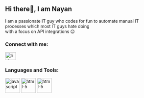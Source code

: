 ## Hi there👋, I am Nayan


I am a passionate IT guy who codes for fun to automate manual IT processes which most IT guys hate doing<br> with a focus on API integrations 😉


<h3 align="left">Connect with me:</h3>
<p align="left">
<a href="https://www.linkedin.com/in/nayan-girdhar/" target="blank"><img align="center" src="https://raw.githubusercontent.com/rahuldkjain/github-profile-readme-generator/master/src/images/icons/Social/linked-in-alt.svg" alt="linkedin.com/in/harsh6874/" height="25" width="35" /></a>
</p>
<h3 align="left">Languages and Tools:</h3>
<a href="https://developer.mozilla.org/en-US/docs/Web/JavaScript"><img width="48" height="48" src="https://img.icons8.com/color/48/javascript--v1.png" alt="javascript"/></a>
<a href="https://developer.mozilla.org/en-US/docs/Web/HTML"> <img width="48" height="48" src="https://img.icons8.com/color/48/html-5--v1.png" alt="html-5"/></a>
<a href="https://developer.mozilla.org/en-US/docs/Glossary/Python"> <img width="48" height="48" src="https://img.icons8.com/color/48/python--v1.png" alt="html-5"/></a>
